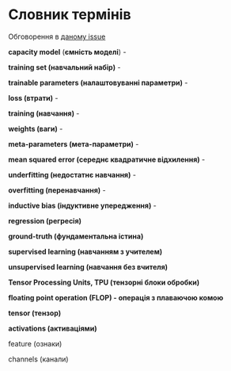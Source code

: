 # Словник термінів 

Обговорення в [даному issue](https://github.com/pupenasan/ml/issues/2)

**capacity model** (**ємність моделі**) - 

**training set (навчальний набір)** - 

**trainable parameters (налаштовуванні параметри)** - 

**loss (втрати)** -

**training (навчання)** - 

**weights (ваги)** - 

**meta-parameters (мета-параметри)** - 

**mean squared error (середнє квадратичне відхилення)** - 

**underfitting (недостатнє навчання)** - 

**overfitting (перенавчання)** - 

**inductive bias (індуктивне упередження)** - 

**regression (регресія)**

**ground-truth (фундаментальна істина)** 

**supervised learning (навчанням з учителем)**

**unsupervised learning (навчання без вчителя)**

**Tensor Processing Units, TPU (тензорні блоки обробки)**

**floating point operation (FLOP) - операція з плаваючою комою** 

**tensor (тензор)**

**activations (активаціями)** 

feature (ознаки)

channels (канали) 
